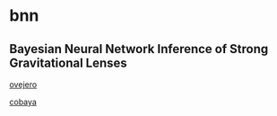 # bnn
## Bayesian Neural Network Inference of Strong Gravitational Lenses
[ovejero](https://github.com/swagnercarena/ovejero/tree/master)

[cobaya](https://github.com/CobayaSampler/cobaya/tree/master)
